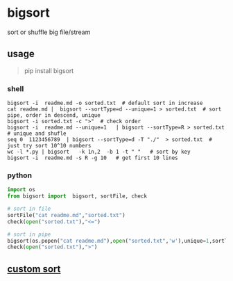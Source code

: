 # bigsort
sort or shuffle big file/stream

## usage
> pip install bigsort 

### shell

```shell
bigsort -i  readme.md -o sorted.txt  # default sort in increase 
cat readme.md |  bigsort --sortType=d --unique=1 > sorted.txt  # sort pipe, order in descend, unique
bigsort -i sorted.txt -c ">"  # check order
bigsort -i  readme.md --unique=1   | bigsort --sortType=R > sorted.txt   # unique and shufle 
seq 0  1123456789  | bigsort --sortType=d -T "./"  > sorted.txt  # just try sort 10^10 numbers
wc -l *.py | bigsort   -k 1n,2  -b 1 -t " "   # sort by key
bigsort -i  readme.md -s R -g 10   # get first 10 lines
```

### python

```python
import os
from bigsort import  bigsort, sortFile, check

# sort in file
sortFile("cat readme.md","sorted.txt")
check(open("sorted.txt"),"<=")

# sort in pipe
bigsort(os.popen("cat readme.md"),open("sorted.txt",'w'),unique=1,sortType="d")
check(open("sorted.txt"),">")
```

## [custom sort](demo.py)
